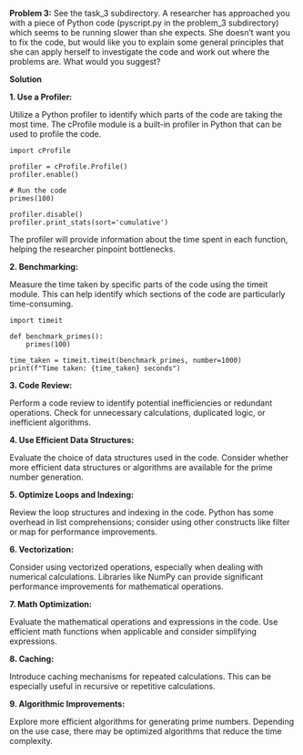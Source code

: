 **Problem 3:**
See the task_3 subdirectory. A researcher has approached you with a piece of Python code (pyscript.py in the problem_3 subdirectory) which seems to be running slower than she expects.
She doesn’t want you to fix the code, but would like you to explain some general principles that she can  apply herself to investigate the code and work out where the problems are.
What would you suggest?



**Solution**

**1. Use a Profiler:**

Utilize a Python profiler to identify which parts of the code are taking the most time.
The cProfile module is a built-in profiler in Python that can be used to profile the code.

````
import cProfile

profiler = cProfile.Profile()
profiler.enable()

# Run the code
primes(100)

profiler.disable()
profiler.print_stats(sort='cumulative')
````
The profiler will provide information about the time spent in each function, helping the researcher pinpoint bottlenecks.

**2. Benchmarking:**

Measure the time taken by specific parts of the code using the timeit module.
This can help identify which sections of the code are particularly time-consuming.

````
import timeit

def benchmark_primes():
    primes(100)

time_taken = timeit.timeit(benchmark_primes, number=1000)
print(f"Time taken: {time_taken} seconds")
````

**3. Code Review:**

Perform a code review to identify potential inefficiencies or redundant operations.
Check for unnecessary calculations, duplicated logic, or inefficient algorithms.

**4. Use Efficient Data Structures:**

Evaluate the choice of data structures used in the code.
Consider whether more efficient data structures or algorithms are available for the prime number generation.

**5. Optimize Loops and Indexing:**

Review the loop structures and indexing in the code.
Python has some overhead in list comprehensions; consider using other constructs like filter or map for performance improvements.

**6. Vectorization:**

Consider using vectorized operations, especially when dealing with numerical calculations.
Libraries like NumPy can provide significant performance improvements for mathematical operations.

**7. Math Optimization:**

Evaluate the mathematical operations and expressions in the code.
Use efficient math functions when applicable and consider simplifying expressions.

**8. Caching:**

Introduce caching mechanisms for repeated calculations.
This can be especially useful in recursive or repetitive calculations.

**9. Algorithmic Improvements:**

Explore more efficient algorithms for generating prime numbers.
Depending on the use case, there may be optimized algorithms that reduce the time complexity.
